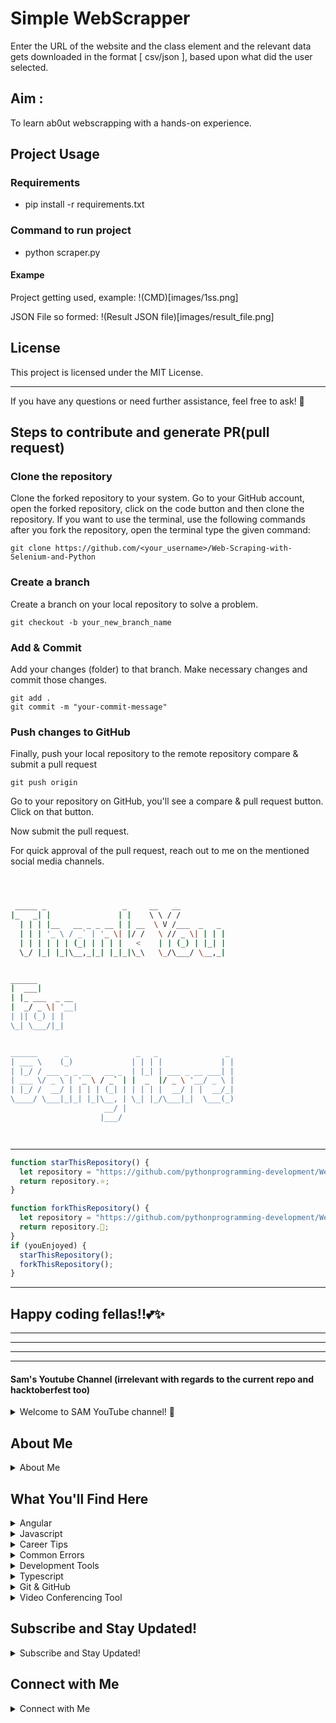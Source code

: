# Simple WebScrapper

Enter the URL of the website and the class element and the relevant data gets downloaded in the format [ csv/json ], based upon what did the user selected.

## Aim :
To learn ab0ut webscrapping with a hands-on experience.

## Project Usage

### Requirements

- pip install -r requirements.txt


### Command to run project

- python scraper.py

#### Exampe

Project getting used, example:
!(CMD)[images/1ss.png]

JSON File so formed:
!(Result JSON file)[images/result_file.png]


## License

This project is licensed under the MIT License.

---

If you have any questions or need further assistance, feel free to ask! 🚀

## Steps to contribute and generate PR(pull request)

### Clone the repository

Clone the forked repository to your system. Go to your GitHub account, open the forked repository, click on the code button and then clone the repository.
If you want to use the terminal, use the following commands after you fork the repository, open the terminal type the given command:

```
git clone https://github.com/<your_username>/Web-Scraping-with-Selenium-and-Python
```

### Create a branch

Create a branch on your local repository to solve a problem.

```
git checkout -b your_new_branch_name
```

### Add & Commit

Add your changes (folder) to that branch.
Make necessary changes and commit those changes.

```
git add .
git commit -m "your-commit-message"
```

### Push changes to GitHub

Finally, push your local repository to the remote repository compare & submit a pull request

```
git push origin
```

Go to your repository on GitHub, you'll see a compare & pull request button. Click on that button.

Now submit the pull request.

For quick approval of the pull request, reach out to me on the mentioned social media channels.

```bash



 _____ _                 _     __   __
|_   _| |               | |    \ \ / /
  | | | |__   __ _ _ __ | | __  \ V /___  _   _
  | | | '_ \ / _` | '_ \| |/ /   \ // _ \| | | |
  | | | | | | (_| | | | |   <    | | (_) | |_| |
  \_/ |_| |_|\__,_|_| |_|_|\_\   \_/\___/ \__,_|


______
|  ___|
| |_ ___  _ __
|  _/ _ \| '__|
| || (_) | |
\_| \___/|_|


______      _               _   _               _
| ___ \    (_)             | | | |             | |
| |_/ / ___ _ _ __   __ _  | |_| | ___ _ __ ___| |
| ___ \/ _ \ | '_ \ / _` | |  _  |/ _ \ '__/ _ \ |
| |_/ /  __/ | | | | (_| | | | | |  __/ | |  __/_|
\____/ \___|_|_| |_|\__, | \_| |_/\___|_|  \___(_)
                     __/ |
                    |___/




```

---

```javascript
function starThisRepository() {
  let repository = "https://github.com/pythonprogramming-development/Web-Scraping-with-Selenium-and-Python";
  return repository.⭐;
}

function forkThisRepository() {
  let repository = "https://github.com/pythonprogramming-development/Web-Scraping-with-Selenium-and-Python"
  return repository.🍴;
}
if (youEnjoyed) {
  starThisRepository();
  forkThisRepository();
}
```

---

## Happy coding fellas!!💕✨

---
---
---
---

#### Sam's Youtube Channel (irrelevant with regards to the current repo and hacktoberfest too) 

<details>
  <summary>Welcome to SAM YouTube channel! 🎉</summary>
  In this channel, I share exciting content related to web development. Whether you're interested in Angular, Javascript, or Productivity tips, you'll find something valuable here.

  [YouTube Channel](http://youtube.com/@neweraofcoding)
</details>

## About Me

<details>
  <summary>About Me</summary>
  I'm Sam, and I'm passionate about product engineering and web development. I create videos that will help you learn web development.
</details>

## What You'll Find Here

<details>
  <summary>Angular</summary>
  Learn the fundamentals. I explained everything you need to get started with this JavaScript framework written in TypeScript. It is the web development framework for building the future. works at any scale. Loved by millions. Build for everyone. open-source framework for building single-page client applications using HTML and TypeScript.
</details>

<details>
  <summary>Javascript</summary>
  JavaScript is a powerful programming language that can add interactivity to a website. JavaScript is easy to learn. It's the foundation of frontend web development.
</details>

<details>
  <summary>Career Tips</summary>
  Self-assessment, goal setting, action planning, implementation, and refinement. By following these steps, you can develop a road map for achieving your career goals. Tips to improve your career development. Cultivating a beginner's mindset is a critical part of career growth. critical part of your professional growth.
</details>

<details>
  <summary>Common Errors</summary>
  Mistakes to Avoid in Software Development Projects.
</details>

<details>
  <summary>Development Tools</summary>
  Top Software Development Tools List.
</details>

<details>
  <summary>Typescript</summary>
  TypeScript extends JavaScript by adding types to the language. TypeScript speeds up your development experience by catching errors. TypeScript can help enhance and improve your web development projects.
</details>

<details>
  <summary>Git & GitHub</summary>
  GitHub is where over 100 million developers shape the future of software together. Contribute to the open-source community and manage Git repositories. This practical guide gets you to jump right into using GitHub, learning the basics of Git. Git and GitHub are two of the most essential tools in the world of software development.
</details>

<details>
  <summary>Video Conferencing Tool</summary>
  Unlock the potential of video conferencing software development. Dive into our guide for insights on key features and cost factors. If you're looking to integrate video communication into your app or planning to build a video streaming/conference app from scratch, create a fully customized audio & video conferencing app.
</details>

## Subscribe and Stay Updated!

<details>
  <summary>Subscribe and Stay Updated!</summary>
  Don't miss out on new videos! Subscribe to my channel and hit the notification bell 🔔 to receive updates whenever I upload fresh content. Let's learn, laugh, and explore together!

  [Subscribe to My Channel!](http://youtube.com/@neweraofcoding)
</details>

## Connect with Me

<details>
  <summary>Connect with Me</summary>
  - **YouTube**: [YouTube Channel Link](http://youtube.com/@neweraofcoding)
  - **Facebook**: [Facebook Page Link](https://www.facebook.com/learnangular2plus/)
  - **Instagram**: [Instagram Page Link](https://www.instagram.com/angular_development/)
  
  Feel free to reach out, comment on videos, and share your thoughts. I appreciate your support! 🙌
</details>
